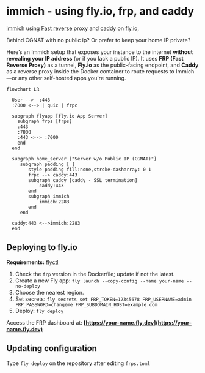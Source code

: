 # immich - using fly.io, frp, and caddy

[immich](https://github.com/immich-app/immich/) using [Fast reverse proxy](https://github.com/fatedier/frp) and [caddy](https://caddyserver.com) on [fly.io](https://fly.io),

Behind CGNAT with no public ip? Or prefer to keep your home IP private? 

Here’s an Immich setup that exposes your instance to the internet **without revealing your IP address** (or if you lack a public IP). It uses **FRP (Fast Reverse Proxy)** as a tunnel, **Fly.io** as the public-facing endpoint, and **Caddy** as a reverse proxy inside the Docker container to route requests to Immich—or any other self-hosted apps you're running.


```mermaid
flowchart LR
  
  User -->  :443
  :7000 <--> | quic | frpc
  
  subgraph flyapp [fly.io App Server]
    subgraph frps [frps]
    :443
    :7000
    :443 <--> :7000
    end
  end
 
  subgraph home_server ["Server w/o Public IP (CGNAT)"]
     subgraph padding [ ]
        style padding fill:none,stroke-dasharray: 0 1
        frpc --> caddy:443
        subgraph caddy [caddy - SSL termination]
            caddy:443
        end
        subgraph immich 
            immich:2283
        end
     end

  caddy:443 <-->immich:2283
  end
```


## Deploying to fly.io

**Requirements:** [flyctl](https://github.com/superfly/flyctl)

1. Check the `frp` version in the Dockerfile; update if not the latest.
2. Create a new Fly app:
   `fly launch --copy-config --name your-name --no-deploy`
3. Choose the nearest region.
4. Set secrets:
   `fly secrets set FRP_TOKEN=12345678 FRP_USERNAME=admin FRP_PASSWORD=changeme FRP_SUBDOMAIN_HOST=example.com`
5. Deploy:
   `fly deploy`

Access the FRP dashboard at:
**[https://your-name.fly.dev](https://your-name.fly.dev)**

## Updating configuration

Type `fly deploy` on the repository after editing `frps.toml`
